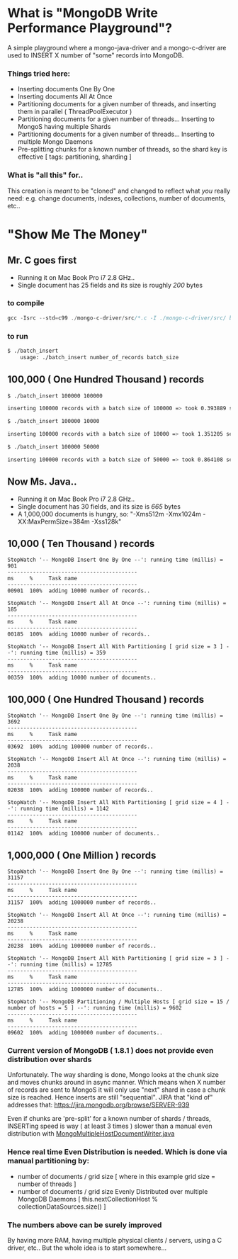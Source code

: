 # What is "MongoDB Write Performance Playground"? ##

A simple playground where a mongo-java-driver and a mongo-c-driver are used to INSERT X number of "some" records into MongoDB.

### Things tried here:

+ Inserting documents One By One
+ Inserting documents All At Once
+ Partitioning documents for a given number of threads, and inserting them in parallel ( ThreadPoolExecutor )
+ Partitioning documents for a given number of threads... Inserting to MongoS having multiple Shards
+ Partitioning documents for a given number of threads... Inserting to multiple Mongo Daemons
+ Pre-splitting chunks for a known number of threads, so the shard key is effective [ tags: partitioning, sharding ]

### What is "all this" for..

This creation is _meant_ to be "cloned" and changed to reflect what _you_ really need: e.g. change documents, indexes, collections, number of documents, etc..

# "Show Me The Money"

## Mr. C goes first

+ Running it on Mac Book Pro i7 2.8 GHz..
+ Single document has 25 fields and its size is roughly *200* bytes

### to compile

```c
gcc -Isrc --std=c99 ./mongo-c-driver/src/*.c -I ./mongo-c-driver/src/ batch_insert.c -o batch_insert
```

### to run

```bash
$ ./batch_insert
    usage: ./batch_insert number_of_records batch_size
```

## 100,000 ( One Hundred Thousand ) records 

```bash
$ ./batch_insert 100000 100000

inserting 100000 records with a batch size of 100000 => took 0.393889 seconds...
```

```bash
$ ./batch_insert 100000 10000

inserting 100000 records with a batch size of 10000 => took 1.351205 seconds...
```

```bash
$ ./batch_insert 100000 50000

inserting 100000 records with a batch size of 50000 => took 0.864108 seconds...
```

## Now Ms. Java..

+ Running it on Mac Book Pro i7 2.8 GHz..
+ Single document has 30 fields, and its size is *665* bytes
+ A 1,000,000 documents is hungry, so: "-Xms512m -Xmx1024m -XX:MaxPermSize=384m -Xss128k"

## 10,000 ( Ten Thousand ) records

    StopWatch '-- MongoDB Insert One By One --': running time (millis) = 901
    -----------------------------------------
    ms     %     Task name
    -----------------------------------------
    00901  100%  adding 10000 number of records..

    StopWatch '-- MongoDB Insert All At Once --': running time (millis) = 185
    -----------------------------------------
    ms     %     Task name
    -----------------------------------------
    00185  100%  adding 10000 number of records..

    StopWatch '-- MongoDB Insert All With Partitioning [ grid size = 3 ] --': running time (millis) = 359
    -----------------------------------------
    ms     %     Task name
    -----------------------------------------
    00359  100%  adding 10000 number of documents..

## 100,000 ( One Hundred Thousand ) records

    StopWatch '-- MongoDB Insert One By One --': running time (millis) = 3692
    -----------------------------------------
    ms     %     Task name
    -----------------------------------------
    03692  100%  adding 100000 number of records..

    StopWatch '-- MongoDB Insert All At Once --': running time (millis) = 2038
    -----------------------------------------
    ms     %     Task name
    -----------------------------------------
    02038  100%  adding 100000 number of records..

    StopWatch '-- MongoDB Insert All With Partitioning [ grid size = 4 ] --': running time (millis) = 1142
    -----------------------------------------
    ms     %     Task name
    -----------------------------------------
    01142  100%  adding 100000 number of documents..

## 1,000,000 ( One Million ) records

    StopWatch '-- MongoDB Insert One By One --': running time (millis) = 31157
    -----------------------------------------
    ms     %     Task name
    -----------------------------------------
    31157  100%  adding 1000000 number of records..

    StopWatch '-- MongoDB Insert All At Once --': running time (millis) = 20238
    -----------------------------------------
    ms     %     Task name
    -----------------------------------------
    20238  100%  adding 1000000 number of records..

    StopWatch '-- MongoDB Insert All With Partitioning [ grid size = 3 ] --': running time (millis) = 12785
    -----------------------------------------
    ms     %     Task name
    -----------------------------------------
    12785  100%  adding 1000000 number of documents..

    StopWatch '-- MongoDB Partitioning / Multiple Hosts [ grid size = 15 / number of hosts = 5 ] --': running time (millis) = 9602
    -----------------------------------------
    ms     %     Task name
    -----------------------------------------
    09602  100%  adding 1000000 number of documents..

### Current version of MongoDB ( 1.8.1 ) does not provide even distribution over shards

  Unfortunately.
  The way sharding is done, Mongo looks at the chunk size and moves chunks around in async manner.
  Which means when X number of records are sent to MongoS it will only use "next" shard in case a chunk size is reached.
  Hence inserts are still "sequential".
  JIRA that "kind of" addresses that: https://jira.mongodb.org/browse/SERVER-939
  
  Even if chunks are 'pre-split' for a known number of shards / threads, INSERTing speed is way ( at least 3 times ) slower than a manual even distribution with [MongoMultipleHostDocumentWriter.java](https://github.com/anatoly-polinsky/mongodb-write-performance-playground/blob/master/src/main/java/org/dotkam/mongodb/concurrent/MongoMultipleHostDocumentWriter.java)

### Hence real time Even Distribution is needed. Which is done via manual partitioning by:

+ number of documents / grid size [ where in this example grid size = number of threads ]
+ number of documents / grid size Evenly Distributed over multiple MongoDB Daemons [ this.nextCollectionHost % collectionDataSources.size() ]

### The numbers above can be surely improved

 By having more RAM, having multiple physical clients / servers, using a C driver, etc..
 But the whole idea is to start somewhere...
